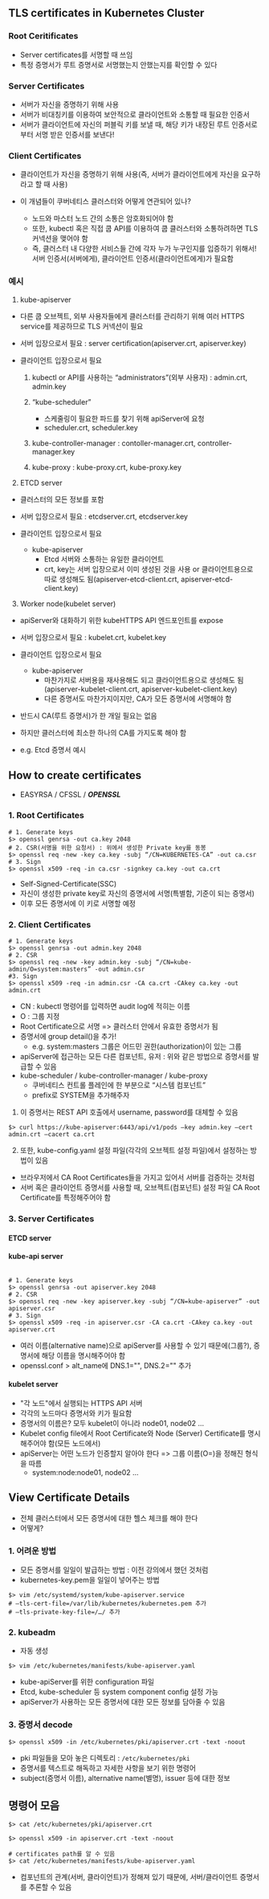 ## TLS certificates in Kubernetes Cluster

### Root Ceritificates

- Server certificates를 서명할 때 쓰임
- 특정 증명서가 루트 증명서로 서명했는지 안했는지를 확인할 수 있다

### Server Certificates

- 서버가 자신을 증명하기 위해 사용
- 서버가 비대칭키를 이용하여 보안적으로 클라이언트와 소통할 때 필요한 인증서
- 서버가 클라이언트에 자신의 퍼블릭 키를 보낼 때, 해당 키가 내장된 루트 인증서로부터 서명 받은 인증서를 보낸다!

### Client Certificates

- 클라이언트가 자신을 증명하기 위해 사용(즉, 서버가 클라이언트에게 자신을 요구하라고 할 때 사용)
- 이 개념들이 쿠버네티스 클러스터와 어떻게 연관되어 있나?

  - 노드와 마스터 노드 간의 소통은 암호화되어야 함
  - 또한, kubectl 혹은 직접 쿱 API를 이용하여 쿱 클러스터와 소통하려하면 TLS 커넥션을 맺어야 함
  - 즉, 클러스터 내 다양한 서비스들 간에 각자 누가 누구인지를 입증하기 위해서! 서버 인증서(서버에게), 클라이언트 인증서(클라이언트에게)가 필요함

### 예시

1. kube-apiserver

- 다른 쿱 오브젝트, 외부 사용자들에게 클러스터를 관리하기 위해 여러 HTTPS service를 제공하므로 TLS 커넥션이 필요
- 서버 입장으로서 필요 : server certification(apiserver.crt, apiserver.key)
- 클라이언트 입장으로서 필요

  1.  kubectl or API를 사용하는 “administrators”(외부 사용자) : admin.crt, admin.key
  2.  “kube-scheduler”

      - 스케줄링이 필요한 파드를 찾기 위해 apiServer에 요청
      - scheduler.crt, scheduler.key

  3.  kube-controller-manager : contoller-manager.crt, controller-manager.key

  4.  kube-proxy : kube-proxy.crt, kube-proxy.key

2. ETCD server

- 클러스터의 모든 정보를 포함
- 서버 입장으로서 필요 : etcdserver.crt, etcdserver.key
- 클라이언트 입장으로서 필요

  - kube-apiserver
    - Etcd 서버와 소통하는 유일한 클라이언트
    - crt, key는 서버 입장으로서 이미 생성된 것을 사용 or 클라이언트용으로 따로 생성해도 됨(apiserver-etcd-client.crt, apiserver-etcd-client.key)

3. Worker node(kubelet server)

- apiServer와 대화하기 위한 kubeHTTPS API 엔드포인트를 expose
- 서버 입장으로서 필요 : kubelet.crt, kubelet.key
- 클라이언트 입장으로서 필요

  - kube-apiserver
    - 마찬가지로 서버용을 재사용해도 되고 클라이언트용으로 생성해도 됨(apiserver-kubelet-client.crt, apiserver-kubelet-client.key)
    - 다른 증명서도 마찬가지이지만, CA가 모든 증명서에 서명해야 함

- 반드시 CA(루트 증명서)가 한 개일 필요는 없음
- 하지만 클러스터에 최소한 하나의 CA를 가지도록 해야 함
- e.g. Etcd 증명서 예시

## How to create certificates

- EASYRSA / CFSSL / **_OPENSSL_**

### 1. Root Certificates

```shell
# 1. Generate keys
$> openssl genrsa -out ca.key 2048
# 2. CSR(서명을 위한 요청서) : 위에서 생성한 Private key를 동봉
$> openssl req -new -key ca.key -subj “/CN=KUBERNETES-CA” -out ca.csr
# 3. Sign
$> openssl x509 -req -in ca.csr -signkey ca.key -out ca.crt
```

- Self-Signed-Certificate(SSC)
- 자신이 생성한 private key로 자신의 증명서에 서명(특별함, 기준이 되는 증명서)
- 이후 모든 증명서에 이 키로 서명할 예정

### 2. Client Certificates

```shell
# 1. Generate keys
$> openssl genrsa -out admin.key 2048
# 2. CSR
$> openssl req -new -key admin.key -subj “/CN=kube-admin/O=system:masters” -out admin.csr
#3. Sign
$> openssl x509 -req -in admin.csr -CA ca.crt -CAkey ca.key -out admin.crt
```

- CN : kubectl 명령어를 입력하면 audit log에 적히는 이름
- O : 그룹 지정
- Root Certificate으로 서명 => 클러스터 안에서 유효한 증명서가 됨
- 증명서에 group detail()을 추가!
  - e.g. system:masters 그룹은 어드민 권한(authorization)이 있는 그룹
- apiServer에 접근하는 모든 다른 컴포넌트, 유저 : 위와 같은 방법으로 증명서를 발급할 수 있음
- kube-scheduler / kube-controller-manager / kube-proxy
  - 쿠버네티스 컨트롤 플레인에 한 부분으로 “시스템 컴포넌트”
  - prefix로 SYSTEM을 추가해주자

1. 이 증명서는 REST API 호출에서 username, password를 대체할 수 있음

```shell
$> curl https://kube-apiserver:6443/api/v1/pods —key admin.key —cert admin.crt —cacert ca.crt
```

2. 또한, kube-config.yaml 설정 파일(각각의 오브젝트 설정 파일)에서 설정하는 방법이 있음

- 브라우저에서 CA Root Certificates들을 가지고 있어서 서버를 검증하는 것처럼
- 서버 혹은 클라이언트 증명서를 사용할 때, 오브젝트(컴포넌트) 설정 파일 CA Root Certificate를 특정해주어야 함

### 3. Server Certificates

#### ETCD server

#### kube-api server

```shell

# 1. Generate keys
$> openssl genrsa -out apiserver.key 2048
# 2. CSR
$> openssl req -new -key apiserver.key -subj “/CN=kube-apiserver” -out apiserver.csr
# 3. Sign
$> openssl x509 -req -in apiserver.csr -CA ca.crt -CAkey ca.key -out apiserver.crt
```

- 여러 이름(alternative name)으로 apiServer를 사용할 수 있기 때문에(그룹?), 증명서에 해당 이름을 명시해주어야 함
- openssl.conf > alt_name에 DNS.1="", DNS.2="" 추가

#### kubelet server

- "각 노드"에서 실행되는 HTTPS API 서버
- 각각의 노드마다 증명서와 키가 필요함
- 증명서의 이름은? 모두 kubelet이 아니라 node01, node02 …
- Kubelet config file에서 Root Certificate와 Node (Server) Certificate를 명시해주어야 함(모든 노드에서)
- apiServer는 어떤 노드가 인증할지 알아야 한다 => 그룹 이름(O=)을 정해진 형식을 따름
  - system:node:node01, node02 …

## View Certificate Details

- 전체 클러스터에서 모든 증명서에 대한 헬스 체크를 해야 한다
- 어떻게?

### 1. 어려운 방법

- 모든 증명서를 일일이 발급하는 방법 : 이전 강의에서 했던 것처럼
- kubernetes-key.pem을 일일이 넣어주는 방법

```shell
$> vim /etc/systemd/system/kube-apiserver.service
# —tls-cert-file=/var/lib/kubernetes/kubernetes.pem 추가
# —tls-private-key-file=/…/ 추가
```

### 2. kubeadm

- 자동 생성

```shell
$> vim /etc/kubernetes/manifests/kube-apiserver.yaml
```

- kube-apiServer를 위한 configuration 파일
- Etcd, kube-scheduler 등 system component config 설정 가능
- apiServer가 사용하는 모든 증명서에 대한 모든 정보를 담아줄 수 있음

### 3. 증명서 decode

```shell
$> openssl x509 -in /etc/kubernetes/pki/apiserver.crt -text -noout
```

- pki 파일들을 모아 놓은 디렉토리 : `/etc/kubernetes/pki`
- 증명서를 텍스트로 해독하고 자세한 사항을 보기 위한 명령어
- subject(증명서 이름), alternative name(별명), issuer 등에 대한 정보

## 명령어 모음

```shell
$> cat /etc/kubernetes/pki/apiserver.crt

$> openssl x509 -in apiserver.crt -text -noout

# certificates path를 알 수 있음
$> cat /etc/kubernetes/manifests/kube-apiserver.yaml
```

- 컴포넌트의 관계(서버, 클라이언트)가 정해져 있기 때문에, 서버/클라이언트 증명서를 추론할 수 있음
